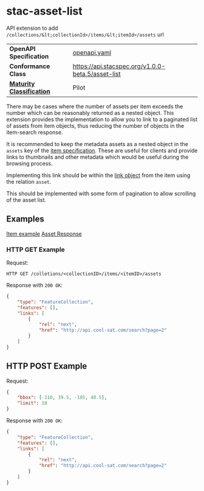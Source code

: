 # stac-asset-list
API extension to add `/collections/&lt;collectionId>/items/&lt;itemId>/assets` url


|   |   |
|---|---|
| **OpenAPI Specification** | [openapi.yaml](openapi.yaml) |
| **Conformance Class** | https://api.stacspec.org/v1.0.0-beta.5/asset-list |
| **[Maturity Classification](https://github.com/radiantearth/stac-api-spec/blob/master/extensions.md#extension-maturity)** | Pilot |

There may be cases where the number of assets per item exceeds the number which can be 
reasonably returned as a nested object. This extension provides the implementation to
allow you to link to a paginated list of assets from item objects, thus reducing the 
number of objects in the item-search response.

It is recommended to keep the metadata assets as a nested object in the `assets` key of the [item
specification](https://github.com/radiantearth/stac-spec/blob/master/item-spec/item-spec.md#assets). These
are useful for clients and provide links to thumbnails and other metadata which would be useful during the
browsing process.

Implementing this link should be within the [link object](https://github.com/radiantearth/stac-spec/blob/master/item-spec/item-spec.md#link-object)
from the item using the relation `asset`.

This should be implemented with some form of pagination to allow scrolling of the asset list.

## Examples

[Item example](examples/item.json)
[Asset Response](https://github.com/cedadev/stac-asset-spec/blob/main/examples/simple-asset.json)

### HTTP GET Example

Request:
```http
HTTP GET /colletions/<collectionID>/items/<itemID>/assets
```

Response with `200 OK`:
```json
{
    "type": "FeatureCollection",
    "features": [],
    "links": [
        {
            "rel": "next",
            "href": "http://api.cool-sat.com/search?page=2"
        }
    ]
}
```

## HTTP POST Example

Request:
```json
{
    "bbox": [-110, 39.5, -105, 40.5],
    "limit": 10
}
```

Response with `200 OK`:
```json
{
    "type": "FeatureCollection",
    "features": [],
    "links": [
        {
            "rel": "next",
            "href": "http://api.cool-sat.com/search?page=2"
        }
    ]
}
```
